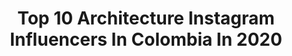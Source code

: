 ---
title: Top 10 Architecture Instagram Influencers In Colombia In 2020
description: >-
  Find top architecture Instagram influencers in Colombia in 2020. Most popular hashtags: #colombia #sunset #travel #architecture.
platform: Instagram
profiles:
  - username: "omar_portela"
    fullname: >-
      Omar
    location: "Colombia"
    followers: 6355
    engagement: 540
    commentsToLikes: 0.010958
    id: ck0ubk42demb80i19bhfdtv1p
    verified: false
    hashtags: "#avenue, #quarantine, #horror, #desolation"
  - username: "lauraortiz_lps"
    fullname: >-
      Laura Ortiz🌙
    location: "Colombia"
    followers: 5191
    engagement: 1612
    commentsToLikes: 0.033885
    id: ck14lpv0ovvzg0i1937jx5ejm
    verified: false
    hashtags: "#sea, #beachlife, #kika, #tiktok"
  - username: "katherinnoriega"
    fullname: >-
      Katherin Noriega
    location: "Colombia"
    followers: 6728
    engagement: 512
    commentsToLikes: 0.037947
    id: ck5hitgwifakv0i119wgvu7qb
    verified: false
    hashtags: "#latinmodelcolombia, #streetstyle, #silverdress, #chicafresa"
  - username: "jeppesk"
    fullname: >-
      Jeppe Skjøde
    location: "Colombia"
    followers: 2075
    engagement: 1376
    commentsToLikes: 0.034583
    id: ck6u3owepz0yi0j7168rr62uc
    verified: false
    hashtags: "#wayuu, #surf, #outghete, #breakdance"
  - username: "ogualteros"
    fullname: >-
      🎻Olga Gualteros🎻
    location: "Colombia"
    followers: 6482
    engagement: 548
    commentsToLikes: 0.051460
    id: ck0vuyhf8mq4u0i19z8lm1ofp
    verified: false
    hashtags: "#mylife, #thanksgod, #sanvalentin, #quedateentucasa"
  - username: "purpurall"
    fullname: >-
      A N D R E
    location: "Colombia"
    followers: 19461
    engagement: 921
    commentsToLikes: 0.021111
    id: ck0w0n1fzf1aq0i19admo5yvn
    verified: false
    hashtags: "#wildernessculture, #9vaga, #exklusive, #sumasumatai"
  - username: "danielroaart"
    fullname: >-
      Daniel Roa
    location: "Colombia"
    followers: 5943
    engagement: 475
    commentsToLikes: 0.028062
    id: ck6u6d8xkex360j71p7mvit7a
    verified: false
    hashtags: "#tulledress, #fuji, #analogcamera, #christiandiorcouture"
  - username: "alex_betancure"
    fullname: >-
      La Colombia de Alex 🇨🇴
    location: "Colombia"
    followers: 12448
    engagement: 984
    commentsToLikes: 0.034985
    id: ck14je4uxjve80i19d4ba64q6
    verified: false
    hashtags: "#idcolombia, #bestdestinations, #horaazul, #corregimiento"
  - username: "dava22"
    fullname: >-
      David Morales
    location: "Colombia"
    followers: 76211
    engagement: 374
    commentsToLikes: 0.009180
    id: ck0ucuba3ho7k0i19y23tw8c9
    verified: false
    hashtags: "#global, #quarantine, #drawitinyourstyle, #everythingwillbeokay"
  - username: "kasas"
    fullname: >-
      𝔽𝕖𝕝𝕚𝕡𝕖 ℂ𝕒𝕤𝕒𝕤 ℝ.  🇨🇴ℂ𝕆𝕃🇨🇴
    location: "Colombia"
    followers: 2287
    engagement: 1356
    commentsToLikes: 0.052708
    id: ck5qcijjcqr5a0i11kxytyk08
    verified: false
    hashtags: "#travelpic, #livemoretravelmore, #solotraveller, #bogotravel"
---